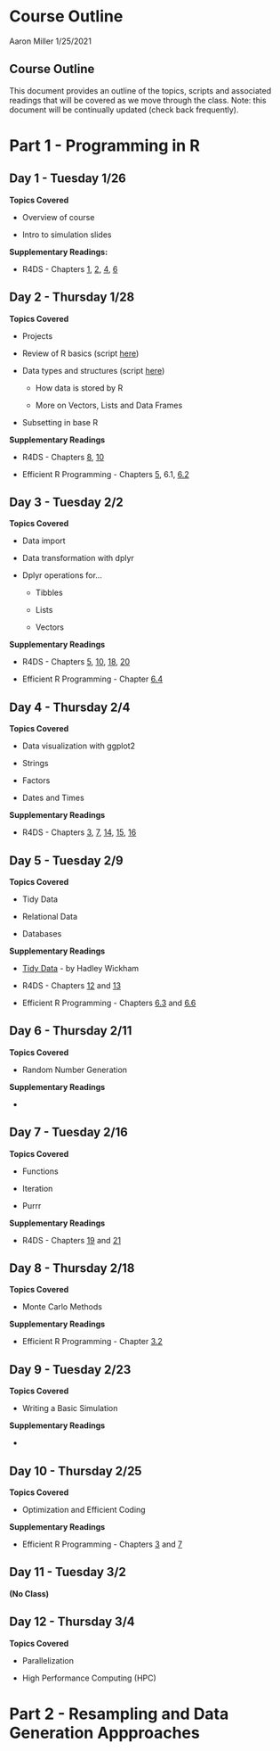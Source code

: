 Course Outline
================
Aaron Miller
1/25/2021

## Course Outline

This document provides an outline of the topics, scripts and associated
readings that will be covered as we move through the class. Note: this
document will be continually updated (check back frequently).

# Part 1 - Programming in R

## Day 1 - Tuesday 1/26

**Topics Covered**

-   Overview of course

-   Intro to simulation slides

**Supplementary Readings:**

-   R4DS - Chapters [1](https://r4ds.had.co.nz/introduction.html),
    [2](https://r4ds.had.co.nz/explore-intro.html),
    [4](https://r4ds.had.co.nz/workflow-basics.html),
    [6](https://r4ds.had.co.nz/workflow-scripts.html)

## Day 2 - Thursday 1/28

**Topics Covered**

-   Projects

-   Review of R basics (script
    [here](https://github.com/aarmiller/SimEpi/blob/main/in_class_scripts/basics.R))

-   Data types and structures (script
    [here](https://github.com/aarmiller/SimEpi/blob/main/in_class_scripts/data_types_objects_subsetting.R))

    -   How data is stored by R

    -   More on Vectors, Lists and Data Frames

-   Subsetting in base R

**Supplementary Readings**

-   R4DS - Chapters [8](https://r4ds.had.co.nz/workflow-projects.html),
    [10](https://r4ds.had.co.nz/tibbles.html)

-   Efficient R Programming - Chapters
    [5](https://csgillespie.github.io/efficientR/input-output.html),
    6.1,
    [6.2](https://csgillespie.github.io/efficientR/data-carpentry.html#efficient-data-frames-with-tibble)

## Day 3 - Tuesday 2/2

**Topics Covered**

-   Data import

-   Data transformation with dplyr

-   Dplyr operations for…

    -   Tibbles

    -   Lists

    -   Vectors

**Supplementary Readings**

-   R4DS - Chapters [5](https://r4ds.had.co.nz/transform.html),
    [10](https://r4ds.had.co.nz/tibbles.html),
    [18](https://r4ds.had.co.nz/pipes.html),
    [20](https://r4ds.had.co.nz/vectors.html)

-   Efficient R Programming - Chapter
    [6.4](https://csgillespie.github.io/efficientR/data-carpentry.html#dplyr)

## Day 4 - Thursday 2/4

**Topics Covered**

-   Data visualization with ggplot2

-   Strings

-   Factors

-   Dates and Times

**Supplementary Readings**

-   R4DS - Chapters [3](https://r4ds.had.co.nz/data-visualisation.html),
    [7](https://r4ds.had.co.nz/exploratory-data-analysis.html),
    [14](https://r4ds.had.co.nz/strings.html),
    [15](https://r4ds.had.co.nz/factors.html),
    [16](https://r4ds.had.co.nz/dates-and-times.html)

## Day 5 - Tuesday 2/9

**Topics Covered**

-   Tidy Data

-   Relational Data

-   Databases

**Supplementary Readings**

-   [Tidy Data](https://www.jstatsoft.org/article/view/v059i10) - by
    Hadley Wickham

-   R4DS - Chapters [12](https://r4ds.had.co.nz/tidy-data.html) and
    [13](https://r4ds.had.co.nz/relational-data.html)

-   Efficient R Programming - Chapters
    [6.3](https://csgillespie.github.io/efficientR/data-carpentry.html#tidying-data-with-tidyr-and-regular-expressions)
    and
    [6.6](https://csgillespie.github.io/efficientR/data-carpentry.html#working-with-databases)

## Day 6 - Thursday 2/11

**Topics Covered**

-   Random Number Generation

**Supplementary Readings**

-   

## Day 7 - Tuesday 2/16

**Topics Covered**

-   Functions

-   Iteration

-   Purrr

**Supplementary Readings**

-   R4DS - Chapters [19](https://r4ds.had.co.nz/functions.html) and
    [21](https://r4ds.had.co.nz/iteration.html)

## Day 8 - Thursday 2/18

**Topics Covered**

-   Monte Carlo Methods

**Supplementary Readings**

-   Efficient R Programming - Chapter
    [3.2](https://csgillespie.github.io/efficientR/programming.html#general)

## Day 9 - Tuesday 2/23

**Topics Covered**

-   Writing a Basic Simulation

**Supplementary Readings**

-   

## Day 10 - Thursday 2/25

**Topics Covered**

-   Optimization and Efficient Coding

**Supplementary Readings**

-   Efficient R Programming - Chapters
    [3](https://csgillespie.github.io/efficientR/programming.html#general)
    and [7](https://csgillespie.github.io/efficientR/performance.html)

## Day 11 - Tuesday 3/2

**(No Class)**

## Day 12 - Thursday 3/4

**Topics Covered**

-   Parallelization

-   High Performance Computing (HPC)

# Part 2 - Resampling and Data Generation Appproaches
